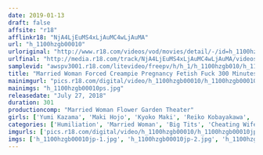 ```yaml
---
date: 2019-01-13
draft: false
affsite: "r18"
afflinkr18: "NjA4LjEuMS4xLjAuMC4wLjAuMA"
url: "h_1100hzgb00010"
urloriginal: "http://www.r18.com/videos/vod/movies/detail/-/id=h_1100hzgb00010"
urlfinal: "http://media.r18.com/track/NjA4LjEuMS4xLjAuMC4wLjAuMA/videos/vod/movies/detail/-/id=h_1100hzgb00010"
samplevid: "awspv3001.r18.com/litevideo/freepv/h/h_1/h_1100hzgb010/h_1100hzgb010_dmb_w.mp4"
title: "Married Woman Forced Creampie Pregnancy Fetish Fuck 300 Minutes! Second Edition"
mainimgurl: "pics.r18.com/digital/video/h_1100hzgb00010/h_1100hzgb00010ps.jpg"
mainimgs: "h_1100hzgb00010ps.jpg"
releasedate: "July 27, 2018"
duration: 301
productioncomp: "Married Woman Flower Garden Theater"
girls: ['Yumi Kazama', 'Maki Hojo', 'Kyoko Maki', 'Reiko Kobayakawa', 'Nozomi Tanihara', 'Rino Kirishima', 'Ayano Kato', 'Ria Kashii', 'An Sasakura', 'Mao Hamasaki']
categories: ['Humiliation', 'Married Woman', 'Big Tits', 'Cheating Wife', 'Creampie', 'Over 4 Hours', 'Hi-Def']
imgurls: ['pics.r18.com/digital/video/h_1100hzgb00010/h_1100hzgb00010jp-1.jpg', 'pics.r18.com/digital/video/h_1100hzgb00010/h_1100hzgb00010jp-2.jpg', 'pics.r18.com/digital/video/h_1100hzgb00010/h_1100hzgb00010jp-3.jpg', 'pics.r18.com/digital/video/h_1100hzgb00010/h_1100hzgb00010jp-4.jpg', 'pics.r18.com/digital/video/h_1100hzgb00010/h_1100hzgb00010jp-5.jpg', 'pics.r18.com/digital/video/h_1100hzgb00010/h_1100hzgb00010jp-6.jpg', 'pics.r18.com/digital/video/h_1100hzgb00010/h_1100hzgb00010jp-7.jpg', 'pics.r18.com/digital/video/h_1100hzgb00010/h_1100hzgb00010jp-8.jpg', 'pics.r18.com/digital/video/h_1100hzgb00010/h_1100hzgb00010jp-9.jpg', 'pics.r18.com/digital/video/h_1100hzgb00010/h_1100hzgb00010jp-10.jpg', 'pics.r18.com/digital/video/h_1100hzgb00010/h_1100hzgb00010jp-11.jpg', 'pics.r18.com/digital/video/h_1100hzgb00010/h_1100hzgb00010jp-12.jpg', 'pics.r18.com/digital/video/h_1100hzgb00010/h_1100hzgb00010jp-13.jpg', 'pics.r18.com/digital/video/h_1100hzgb00010/h_1100hzgb00010jp-14.jpg', 'pics.r18.com/digital/video/h_1100hzgb00010/h_1100hzgb00010jp-15.jpg', 'pics.r18.com/digital/video/h_1100hzgb00010/h_1100hzgb00010jp-16.jpg', 'pics.r18.com/digital/video/h_1100hzgb00010/h_1100hzgb00010jp-17.jpg']
imgs: ['h_1100hzgb00010jp-1.jpg', 'h_1100hzgb00010jp-2.jpg', 'h_1100hzgb00010jp-3.jpg', 'h_1100hzgb00010jp-4.jpg', 'h_1100hzgb00010jp-5.jpg', 'h_1100hzgb00010jp-6.jpg', 'h_1100hzgb00010jp-7.jpg', 'h_1100hzgb00010jp-8.jpg', 'h_1100hzgb00010jp-9.jpg', 'h_1100hzgb00010jp-10.jpg', 'h_1100hzgb00010jp-11.jpg', 'h_1100hzgb00010jp-12.jpg', 'h_1100hzgb00010jp-13.jpg', 'h_1100hzgb00010jp-14.jpg', 'h_1100hzgb00010jp-15.jpg', 'h_1100hzgb00010jp-16.jpg', 'h_1100hzgb00010jp-17.jpg']
---
```

